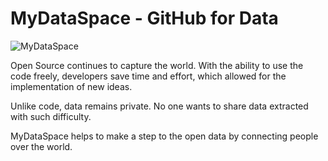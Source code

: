 # MyDataSpace - GitHub for Data

![MyDataSpace](https://cs7064.vk.me/c836520/v836520717/23506/okyFdL8xLOw.jpg)

Open Source continues to capture the world. With the ability to use the code freely,
developers save time and effort, which allowed for the implementation of new ideas.

Unlike code, data remains private. No one wants to share data extracted with such
difficulty.

MyDataSpace helps to make a step to the open data by connecting people over the world.